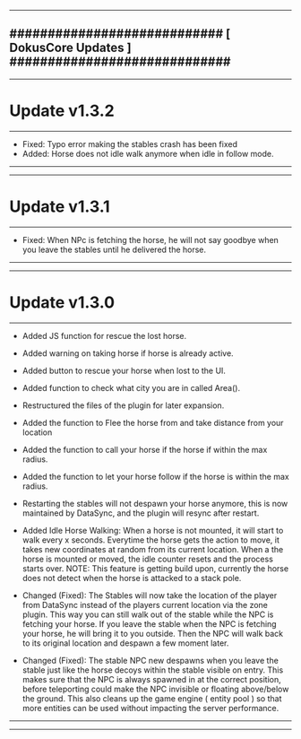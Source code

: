 --------------------------------------------------------------------------------
############################ [ DokusCore Updates ] #############################
--------------------------------------------------------------------------------
--------------------------------------------------------------------------------
# Update v1.3.2
--------------------------------------------------------------------------------
- Fixed: Typo error making the stables crash has been fixed
- Added: Horse does not idle walk anymore when idle in follow mode.
--------------------------------------------------------------------------------
--------------------------------------------------------------------------------
# Update v1.3.1
--------------------------------------------------------------------------------
- Fixed: When NPc is fetching the horse, he will not say goodbye when you leave
  the stables until he delivered the horse.
--------------------------------------------------------------------------------
--------------------------------------------------------------------------------
# Update v1.3.0
--------------------------------------------------------------------------------
- Added JS function for rescue the lost horse.
- Added warning on taking horse if horse is already active.
- Added button to rescue your horse when lost to the UI.
- Added function to check what city you are in called Area().
- Restructured the files of the plugin for later expansion.
- Added the function to Flee the horse from and take distance from your location
- Added the function to call your horse if the horse if within the max radius.
- Added the function to let your horse follow if the horse is within the max radius.
- Restarting the stables will not despawn your horse anymore, this is now
  maintained by DataSync, and the plugin will resync after restart.

- Added Idle Horse Walking:
  When a horse is not mounted, it will start to walk every x seconds. Everytime
  the horse gets the action to move, it takes new coordinates at random from its
  current location. When a the horse is mounted or moved, the idle counter resets
  and the process starts over. NOTE: This feature is getting build upon, currently
  the horse does not detect when the horse is attacked to a stack pole.

- Changed (Fixed):
  The Stables will now take the location of the player from DataSync instead of
  the players current location via the zone plugin. This way you can still walk
  out of the stable while the NPC is fetching your horse. If you leave the stable
  when the NPC is fetching your horse, he will bring it to you outside. Then the
  NPC will walk back to its original location and despawn a few moment later.

- Changed (Fixed):
  The stable NPC new despawns when you leave the stable just like the horse decoys
  within the stable visible on entry. This makes sure that the NPC is always spawned
  in at the correct position, before teleporting could make the NPC invisible or
  floating above/below the ground. This also cleans up the game engine ( entity pool )
  so that more entities can be used without impacting the server performance.
--------------------------------------------------------------------------------
--------------------------------------------------------------------------------
